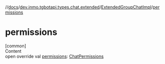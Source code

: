 //[docs](../../../index.md)/[dev.inmo.tgbotapi.types.chat.extended](../index.md)/[ExtendedGroupChatImpl](index.md)/[permissions](permissions.md)



# permissions  
[common]  
Content  
open override val [permissions](permissions.md): [ChatPermissions](../../dev.inmo.tgbotapi.types.chat/-chat-permissions/index.md)  



